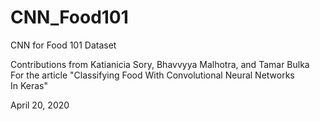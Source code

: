 # CNN_Food101
CNN for Food 101 Dataset

Contributions from Katianicia Sory, Bhavvyya Malhotra, and Tamar Bulka
For the article "Classifying Food With Convolutional Neural Networks In Keras"

April 20, 2020
